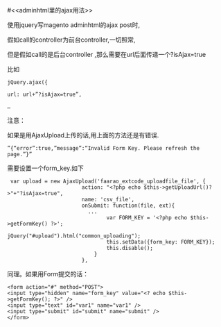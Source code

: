#<<adminhtml里的ajax用法>>

使用jquery写magento adminhtml的ajax post时,

假如call的controller为前台controller,一切照常,

但是假如call的是后台controller ,那么需要在url后面传递一个?isAjax=true

比如
```
jQuery.ajax({

url: url+”?isAjax=true”,

…
```

注意：

如果是用AjaxUpload上传的话,用上面的方法还是有错误.
```
”{“error”:true,”message”:“Invalid Form Key. Please refresh the page.”}”
```

需要设置一个form_key.如下

```
 var upload = new AjaxUpload('faarao_extcode_uploadfile_file', {
                        action: "<?php echo $this->getUploadUrl()?>"+"?isAjax=true",
                        name: 'csv_file',
                        onSubmit: function(file, ext){
                          ...
                                var FORM_KEY = '<?php echo $this->getFormKey() ?>';
								jQuery("#upload").html("common_uploading");
                                this.setData({form_key: FORM_KEY});
								this.disable();
							}
                        },
```

同理。如果用Form提交的话：
```
<form action="#" method="POST">
<input type="hidden" name="form_key" value="<? echo $this->getFormKey(); ?>" />
<input type="text" id="var1" name="var1" />
<input type="submit" id="submit" name="submit" />
</form>
```